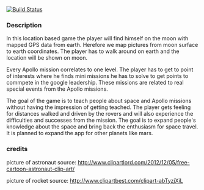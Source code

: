 [![Build Status](https://snap-ci.com/jennyaberger/MoonWalker/branch/master/build_image)](https://snap-ci.com/jennyaberger/MoonWalker/branch/master)


### Description

In this location based game the player will find himself on the moon with mapped GPS data from earth. Herefore we map pictures from moon surface to earth
coordinates. The player has to walk around on earth and the location will be shown on moon.

Every Apollo mission correlates to one level. The player has to get to point of interests where he finds mini missions he has to solve to get points to
commpete in the google leadership. These missions are related to real special events from the Apollo missions.

The goal of the game is to teach people about space and Apollo missions without having the impression of getting teached. The player gets feeling for
distances walked and driven by the rovers and will also experience the difficulties and successes from the mission. The goal is to expand people's
knowledge about the space and bring back the enthusiasm for space travel. It is planned to expand the app for other planets like mars.


### credits

picture of astronaut source: http://www.clipartlord.com/2012/12/05/free-cartoon-astronaut-clip-art/

picture of rocket source: http://www.clipartbest.com/clipart-abTyzjXiL